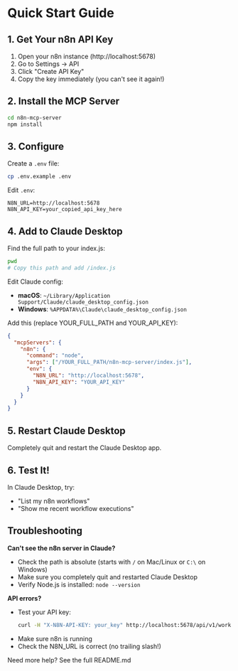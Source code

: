 # Quick Start Guide

## 1. Get Your n8n API Key

1. Open your n8n instance (http://localhost:5678)
2. Go to Settings → API
3. Click "Create API Key"
4. Copy the key immediately (you can't see it again!)

## 2. Install the MCP Server

```bash
cd n8n-mcp-server
npm install
```

## 3. Configure

Create a `.env` file:
```bash
cp .env.example .env
```

Edit `.env`:
```
N8N_URL=http://localhost:5678
N8N_API_KEY=your_copied_api_key_here
```

## 4. Add to Claude Desktop

Find the full path to your index.js:
```bash
pwd
# Copy this path and add /index.js
```

Edit Claude config:
- **macOS**: `~/Library/Application Support/Claude/claude_desktop_config.json`
- **Windows**: `%APPDATA%\Claude\claude_desktop_config.json`

Add this (replace YOUR_FULL_PATH and YOUR_API_KEY):
```json
{
  "mcpServers": {
    "n8n": {
      "command": "node",
      "args": ["/YOUR_FULL_PATH/n8n-mcp-server/index.js"],
      "env": {
        "N8N_URL": "http://localhost:5678",
        "N8N_API_KEY": "YOUR_API_KEY"
      }
    }
  }
}
```

## 5. Restart Claude Desktop

Completely quit and restart the Claude Desktop app.

## 6. Test It!

In Claude Desktop, try:
- "List my n8n workflows"
- "Show me recent workflow executions"

## Troubleshooting

**Can't see the n8n server in Claude?**
- Check the path is absolute (starts with `/` on Mac/Linux or `C:\` on Windows)
- Make sure you completely quit and restarted Claude Desktop
- Verify Node.js is installed: `node --version`

**API errors?**
- Test your API key:
  ```bash
  curl -H "X-N8N-API-KEY: your_key" http://localhost:5678/api/v1/workflows
  ```
- Make sure n8n is running
- Check the N8N_URL is correct (no trailing slash!)

Need more help? See the full README.md
